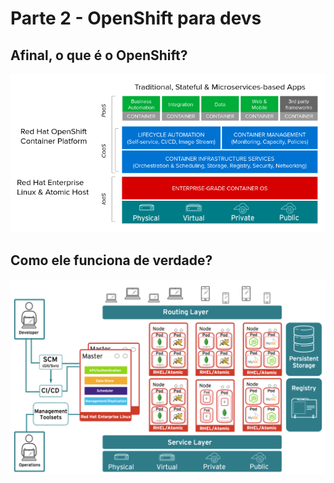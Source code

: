 # Parte 2 - OpenShift para devs

## Afinal, o que é o OpenShift?

![](../.gitbook/assets/openshift-positioning-1.png)

## Como ele funciona de verdade?

![](../.gitbook/assets/openshift-architecture-1.png)

